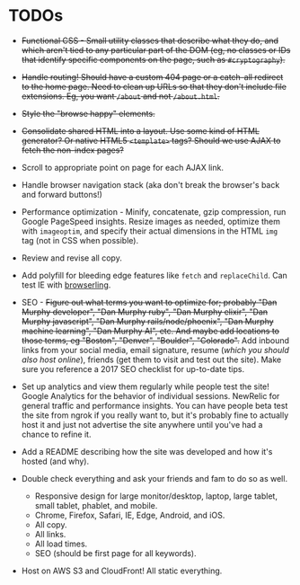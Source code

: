 # TODOs
+ ~~Functional CSS - Small utility classes that describe what they do, and which
aren't tied to any particular part of the DOM (eg, no classes or IDs that
identify specific components on the page, such as `#cryptography`).~~

+ ~~Handle routing! Should have a custom 404 page or a catch-all redirect to the
home page. Need to clean up URLs so that they don't include file extensions.
Eg, you want `/about` and not `/about.html`.~~

+ ~~Style the "browse happy" elements.~~

+ ~~Consolidate shared HTML into a layout. Use some kind of HTML generator? Or native
HTML5 `<template>` tags? Should we use AJAX to fetch the non-index pages?~~

+ Scroll to appropriate point on page for each AJAX link.

+ Handle browser navigation stack (aka don't break the browser's back and forward buttons!)

+ Performance optimization - Minify, concatenate, gzip compression, run Google
PageSpeed insights. Resize images as needed, optimize them with `imageoptim`, and specify their
actual dimensions in the HTML `img` tag (not in CSS when possible).

+ Review and revise all copy.

+ Add polyfill for bleeding edge features like `fetch` and `replaceChild`. Can test
IE with [browserling](https://www.browserling.com/).

+ SEO - ~~Figure out what terms you want to optimize for; probably "Dan Murphy
developer", "Dan Murphy ruby", "Dan Murphy elixir", "Dan Murphy javascript",
"Dan Murphy rails/node/phoenix", "Dan Murphy machine learning", "Dan Murphy
AI", etc. And maybe add locations to those terms, eg "Boston", "Denver",
"Boulder", "Colorado".~~ Add inbound links from your social media, email signature,
resume (*which you should also host online*), friends (get them to visit and test
out the site). Make sure you reference a 2017 SEO checklist for up-to-date tips.

+ Set up analytics and view them regularly while people test the site! Google
Analytics for the behavior of individual sessions. NewRelic for general traffic
and performance insights. You can have people beta test the site from ngrok if you really want to, but it's probably fine to actually host it and just not advertise the site anywhere until you've had a chance to refine it.

+ Add a README describing how the site was developed and how it's hosted (and why).

+ Double check everything and ask your friends and fam to do so as well.
  - Responsive design for large monitor/desktop, laptop, large tablet, small tablet,
  phablet, and mobile.
  - Chrome, Firefox, Safari, IE, Edge, Android, and iOS.
  - All copy.
  - All links.
  - All load times.
  - SEO (should be first page for all keywords).

+ Host on AWS S3 and CloudFront! All static everything.
